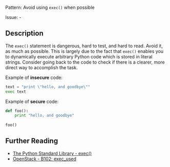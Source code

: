 Pattern: Avoid using `exec()` when possible

Issue: -

## Description

The `exec()` statement is dangerous, hard to test, and hard to read. Avoid it, as much as possible. This is largely due to the fact that `exec()` enables you to dynamically execute arbitrary Python code which is stored in literal strings. Consider going back to the code to check if there is a clearer, more direct way to accomplish the task.


Example of **insecure** code:

```python
text = "print \"hello, and goodbye\""
exec text
```

Example of **secure** code:

```python
def foo():
    print "hello, and goodbye"
    
foo()
```

## Further Reading

* [The Python Standard Library - exec()](https://docs.python.org/3/library/functions.html#exec)
* [OpenStack - B102: exec_used](https://docs.openstack.org/developer/bandit/plugins/exec_used.html)
